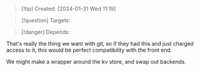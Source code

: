 
>[!tip] Created: [2024-01-31 Wed 11:19]

>[!question] Targets: 

>[!danger] Depends: 

That's really the thing we want with git, so if they had this and just charged access to it, this would be perfect compatibility with the front end.

We might make a wrapper around the kv store, and swap out backends.